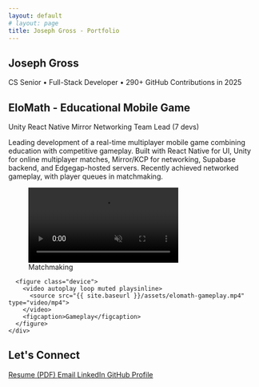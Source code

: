 ```yaml
---
layout: default
# layout: page
title: Joseph Gross - Portfolio
---
```


<section class="hero-section">
  <div class="intro">
    <h1>Joseph Gross</h1>
    <p class="tagline">CS Senior  •  Full-Stack Developer  •  290+ GitHub Contributions in 2025</p>
  </div>
</section>

<section class="featured-project" id="elomath">
  <div class="project-header">
    <h2>EloMath - Educational Mobile Game</h2>
    <div class="project-badges">
      <span class="badge">Unity</span>
      <span class="badge">React Native</span>
      <span class="badge">Mirror Networking</span>
      <span class="badge">Team Lead (7 devs)</span>
    </div>
  </div>
  
  <p class="project-description">
    Leading development of a real-time multiplayer mobile game combining education with competitive gameplay. 
    Built with React Native for UI, Unity for online multiplayer matches, Mirror/KCP for networking, Supabase backend, and Edgegap-hosted servers. Recently achieved networked gameplay, with player queues in matchmaking.
  </p>

  <div class="screens">  <!-- Right side with videos -->
      <figure class="device">
        <video autoplay loop muted playsinline>
          <source src="{{ site.baseurl }}/assets/elomath-queue.mp4" type="video/mp4">
        </video>
        <figcaption>Matchmaking</figcaption>
      </figure>
      
      <figure class="device">
        <video autoplay loop muted playsinline>
          <source src="{{ site.baseurl }}/assets/elomath-gameplay.mp4" type="video/mp4">
        </video>
        <figcaption>Gameplay</figcaption>
      </figure>
    </div>
  </div>
</section>

<!-- Add more projects here -->

<section class="cta-section">
  <h2>Let's Connect</h2>
  <div class="contact-links">
    <a href="{{ site.baseurl }}/assets/resume.pdf" class="btn">
      <i class="fas fa-file-pdf"></i> Resume (PDF)
    </a>
    <a href="mailto:unavrgjoe@gmail.com" class="btn">
      <i class="fas fa-envelope"></i> Email
    </a>
    <a href="https://www.linkedin.com/in/joseph-gross-a5a07a347" class="btn">
      <i class="fab fa-linkedin"></i> LinkedIn
    </a>
    <a href="https://github.com/unavrgjoe" class="btn">
      <i class="fab fa-github"></i> GitHub Profile
    </a>
  </div>
</section>

